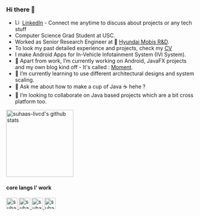 ### Hi there 👋
- <a href="https://github.com/suhaas-livcd"><img  alt="LinkedIn" height="15px" src="https://simpleicons.org/icons/linkedin.svg" /></a> [LinkedIn](https://www.linkedin.com/in/suhaassrinivas/) - Connect me anytime to discuss about projects or any tech stuff
- Computer Science Grad Student at USC.
- Worked as Senior Research Engineer at 🚗 [Hyundai Mobis R&D](https://en.mobis.co.kr/products/P0005/index.do).
- To look my past detailed experience and projects, check my [CV](https://suhaas-livcd.github.io/cv/)
- I make Android Apps for In-Vehicle Infotainment System (IVI System).
- 🔭 Apart from work, I’m currently working on Android, JavaFX projects and my own blog kind off - It's called : [Moment](https://suhaas-livcd.github.io).
- 🌱 I’m currently learning to use different architectural designs and system scaling.
- 💬 Ask me about how to make a cup of Java ☕  hehe ?
- 👯 I’m looking to collaborate on Java based projects which are a bit cross platform too.

<a href="https://github.com/suhaas-livcd">
  <img height="180em" src="https://github-readme-stats.vercel.app/api?username=suhaas-livcd&show_icons=true&theme=merko&count_private=true" alt="suhaas-livcd's github stats" />
</a>
<br/>

#### core langs I' work
<a href="https://github.com/suhaas-livcd">
  <img  alt="suhaas-livcd's langs-i-work" height="30px" src="https://simpleicons.org/icons/openjdk.svg" />
</a>
<a href="https://github.com/suhaas-livcd">
  <img  alt="suhaas-livcd's langs-i-work" height="30px" src="https://simpleicons.org/icons/android.svg" />
</a>
<a href="https://github.com/suhaas-livcd">
  <img  alt="suhaas-livcd's langs-i-work" height="30px" src="https://simpleicons.org/icons/python.svg" />
</a>
<a href="https://github.com/suhaas-livcd">
  <img  alt="suhaas-livcd's langs-i-work" height="30px" src="https://simpleicons.org/icons/gnubash.svg" />
</a>

<br/>

<!--
**suhaas-livcd/suhaas-livcd** is a ✨ _special_ ✨ repository because its `README.md` (this file) appears on your GitHub profile.

Here are some ideas to get you started:

- 🔭 I’m currently working on ...
- 🌱 I’m currently learning ...
- 👯 I’m looking to collaborate on ...
- 🤔 I’m looking for help with ...
- 💬 Ask me about ...
- 📫 How to reach me: ...
- 😄 Pronouns: ...
- ⚡ Fun fact: ...
-->
